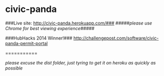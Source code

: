 civic-panda
===========
###Live site: http://civic-panda.herokuapp.com/###
#####*please use Chrome for best viewing experience*#####


###HubHacks 2014 Winner!###
http://challengepost.com/software/civic-panda-permit-portal

 
 
 
===========

*please excuse the dist folder, just tyring to get it on heroku as quickly as possible*

